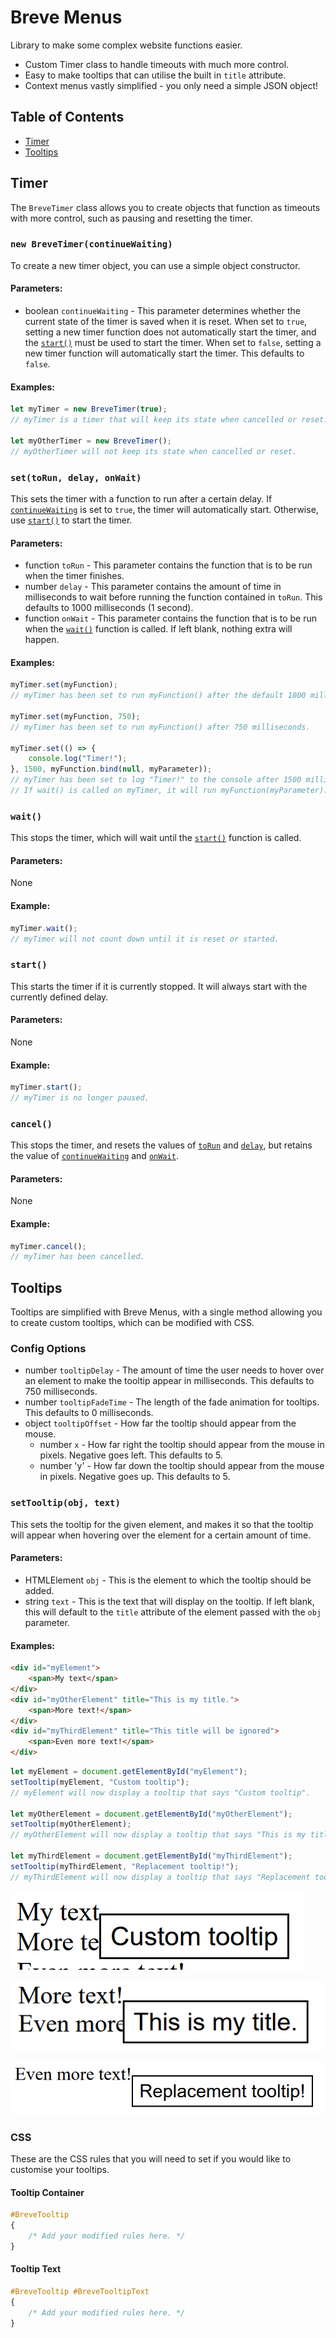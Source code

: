 # Breve Menus

Library to make some complex website functions easier.

* Custom Timer class to handle timeouts with much more control.
* Easy to make tooltips that can utilise the built in `title` attribute.
* Context menus vastly simplified - you only need a simple JSON object!

## Table of Contents
* [Timer](#timer)
* [Tooltips](#tooltips)

## Timer

The `BreveTimer` class allows you to create objects that function as timeouts with more control, such as pausing and resetting the timer.

### `new BreveTimer(continueWaiting)`

To create a new timer object, you can use a simple object constructor.

#### Parameters:
* boolean `continueWaiting` - This parameter determines whether the current state of the timer is saved when it is reset. When set to `true`, setting a new timer function does not automatically start the timer, and the [`start()`](#start) must be used to start the timer. When set to `false`, setting a new timer function will automatically start the timer. This defaults to `false`.

#### Examples:
```js
let myTimer = new BreveTimer(true);
// myTimer is a timer that will keep its state when cancelled or reset.

let myOtherTimer = new BreveTimer();
// myOtherTimer will not keep its state when cancelled or reset.
```

### `set(toRun, delay, onWait)`

This sets the timer with a function to run after a certain delay. If [`continueWaiting`](#new-brevetimercontinuewaiting) is set to `true`, the timer will automatically start. Otherwise, use [`start()`](#start) to start the timer.

#### Parameters:
* function `toRun` - This parameter contains the function that is to be run when the timer finishes.
* number `delay` - This parameter contains the amount of time in milliseconds to wait before running the function contained in `toRun`. This defaults to 1000 milliseconds (1 second).
* function `onWait` - This parameter contains the function that is to be run when the [`wait()`](#wait) function is called. If left blank, nothing extra will happen.

#### Examples:
```js
myTimer.set(myFunction);
// myTimer has been set to run myFunction() after the default 1000 milliseconds.

myTimer.set(myFunction, 750);
// myTimer has been set to run myFunction() after 750 milliseconds.

myTimer.set(() => {
    console.log("Timer!");
}, 1500, myFunction.bind(null, myParameter));
// myTimer has been set to log "Timer!" to the console after 1500 milliseconds.
// If wait() is called on myTimer, it will run myFunction(myParameter).
```

### `wait()`

This stops the timer, which will wait until the [`start()`](#start) function is called.

#### Parameters:
None

#### Example:
```js
myTimer.wait();
// myTimer will not count down until it is reset or started.
```

### `start()`

This starts the timer if it is currently stopped. It will always start with the currently defined delay.

#### Parameters:
None

#### Example:
```js
myTimer.start();
// myTimer is no longer paused.
```

### `cancel()`

This stops the timer, and resets the values of [`toRun`](#settorun-delay-onwait) and [`delay`](#settorun-delay-onwait), but retains the value of [`continueWaiting`](#new-brevetimercontinuewaiting) and [`onWait`](#settorun-delay-onwait).

#### Parameters:
None

#### Example:
```js
myTimer.cancel();
// myTimer has been cancelled.
```

## Tooltips

Tooltips are simplified with Breve Menus, with a single method allowing you to create custom tooltips, which can be modified with CSS.

### Config Options

* number `tooltipDelay` - The amount of time the user needs to hover over an element to make the tooltip appear in milliseconds. This defaults to 750 milliseconds.
* number `tooltipFadeTime` - The length of the fade animation for tooltips. This defaults to 0 milliseconds.
* object `tooltipOffset` - How far the tooltip should appear from the mouse.
    * number `x` - How far right the tooltip should appear from the mouse in pixels. Negative goes left. This defaults to 5.
    * number 'y' - How far down the tooltip should appear from the mouse in pixels. Negative goes up. This defaults to 5.

### `setTooltip(obj, text)`

This sets the tooltip for the given element, and makes it so that the tooltip will appear when hovering over the element for a certain amount of time.

#### Parameters:
* HTMLElement `obj` - This is the element to which the tooltip should be added.
* string `text` - This is the text that will display on the tooltip. If left blank, this will default to the `title` attribute of the element passed with the `obj` parameter.

#### Examples:
```html
<div id="myElement">
    <span>My text</span>
</div>
<div id="myOtherElement" title="This is my title.">
    <span>More text!</span>
</div>
<div id="myThirdElement" title="This title will be ignored">
    <span>Even more text!</span>
</div>
```
```js
let myElement = document.getElementById("myElement");
setTooltip(myElement, "Custom tooltip");
// myElement will now display a tooltip that says "Custom tooltip".

let myOtherElement = document.getElementById("myOtherElement");
setTooltip(myOtherElement);
// myOtherElement will now display a tooltip that says "This is my title."

let myThirdElement = document.getElementById("myThirdElement");
setTooltip(myThirdElement, "Replacement tooltip!");
// myThirdElement will now display a tooltip that says "Replacement tooltip!"
```

![myElement Tooltip](/images/tooltip1.png)

![myOtherElement Tooltip](/images/tooltip2.png)

![myThirdElement Tooltip](/images/tooltip3.png)

### CSS

These are the CSS rules that you will need to set if you would like to customise your tooltips.

#### Tooltip Container

```css
#BreveTooltip
{
    /* Add your modified rules here. */
}
```

#### Tooltip Text

```css
#BreveTooltip #BreveTooltipText
{
    /* Add your modified rules here. */
}
```